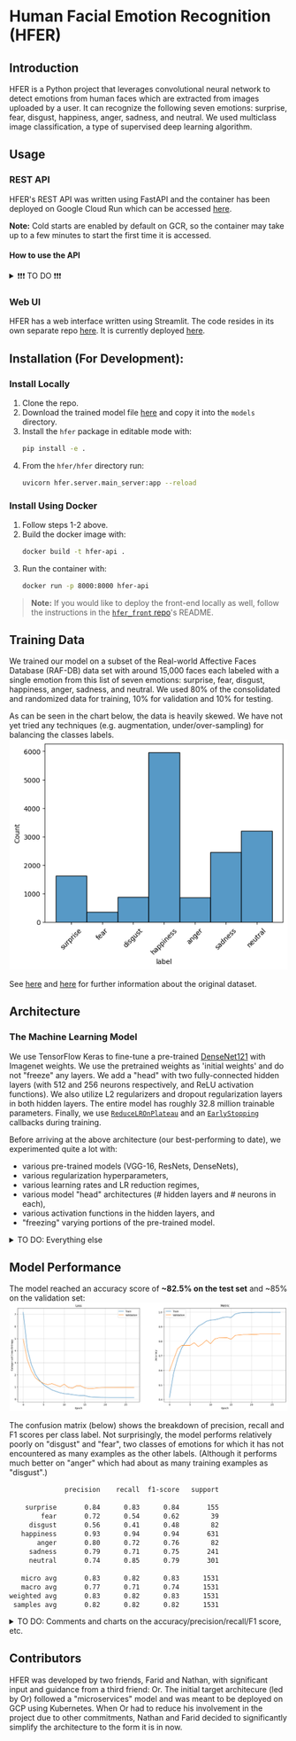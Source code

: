 # Human Facial Emotion Recognition (HFER)

## Introduction
HFER is a Python project that leverages convolutional neural network to detect emotions from human faces which are extracted from images uploaded by a user. It can recognize the following seven emotions: surprise, fear, disgust, happiness, anger, sadness, and neutral. We used multiclass image classification, a type of supervised deep learning algorithm.

## Usage
### REST API
HFER's REST API was written using FastAPI and the container has been deployed on Google Cloud Run which can be accessed [here](https://hfer-api-3s6mpd7w3q-uw.a.run.app/).

**Note:** Cold starts are enabled by default on GCR, so the container may take up to a few minutes to start the first time it is accessed.

#### How to use the API
<details>
<summary>❗️❗️❗️ TO DO ❗️❗️❗️</summary>
Step-by-step guide to using the API and a link to the API documentation once generated
</details>

### Web UI
HFER has a web interface written using Streamlit. The code resides in its own separate repo [here](https://github.com/facial-emotion-recognition-service/hfer_front). It is currently deployed [here](https://hfer-farid-nathan.streamlit.app/).

## Installation (For Development):
### Install Locally
1. Clone the repo.
2. Download the trained model file [here](https://drive.google.com/file/d/1EXQdc-XM1vzkO4KLeSbUMfJk9w-rvehG/view?usp=drive_link) and copy it into the `models` directory.
3. Install the `hfer` package in editable mode with:
   ``` bash
   pip install -e .
   ```
4. From the `hfer/hfer` directory run:
   ``` bash
   uvicorn hfer.server.main_server:app --reload
   ```
### Install Using Docker
1. Follow steps 1-2 above.
2. Build the docker image with:
   ``` bash
   docker build -t hfer-api .
   ```
3. Run the container with:
   ``` bash
   docker run -p 8000:8000 hfer-api
   ```

> **Note:** If you would like to deploy the front-end locally as well, follow the instructions in the [`hfer_front` repo](https://github.com/facial-emotion-recognition-service/hfer_front)'s README.

## Training Data
We trained our model on a subset of the Real-world Affective Faces Database (RAF-DB) data set with around 15,000 faces each labeled with a single emotion from this list of seven emotions: surprise, fear, disgust, happiness, anger, sadness, and neutral. We used 80% of the consolidated and randomized data for training, 10% for validation and 10% for testing.

As can be seen in the chart below, the data is heavily skewed. We have not yet tried any techniques (e.g. augmentation, under/over-sampling) for balancing the classes labels.
![Data Imbalance](doc/img/imbalance.png)

See [here](https://paperswithcode.com/dataset/raf-db) and [here](https://www.kaggle.com/datasets/shuvoalok/raf-db-dataset/data) for further information about the original dataset.

## Architecture
### The Machine Learning Model
We use TensorFlow Keras to fine-tune a pre-trained [DenseNet121](https://keras.io/api/applications/densenet/) with Imagenet weights. We use the pretrained weights as 'initial weights' and do not "freeze" any layers. We add a "head" with two fully-connected hidden layers (with 512 and 256 neurons respectively, and ReLU activation functions). We also utilize L2 regularizers and dropout regularization layers in both hidden layers. The entire model has roughly 32.8 million trainable parameters. Finally, we use [`ReduceLROnPlateau`](https://keras.io/api/callbacks/reduce_lr_on_plateau/) and an [`EarlyStopping`](https://keras.io/api/callbacks/early_stopping/) callbacks during training.

Before arriving at the above architecture (our best-performing to date), we experimented quite a lot with:
- various pre-trained models (VGG-16, ResNets, DenseNets),
- various regularization hyperparameters,
- various learning rates and LR reduction regimes,
- various model "head" architectures (# hidden layers and # neurons in each),
- various activation functions in the hidden layers, and
- "freezing" varying portions of the pre-trained model.

<details>
<summary>TO DO: Everything else</summary>

### REST API
FastAPI

### Web Front-End
Streamlit
</details>

## Model Performance
The model reached an accuracy score of **~82.5% on the test set** and ~85% on the validation set:
![Training Curves](doc/img/training_curves.png)

The confusion matrix (below) shows the breakdown of precision, recall and F1 scores per class label. Not surprisingly, the model performs relatively poorly on "disgust" and "fear", two classes of emotions for which it has not encountered as many examples as the other labels. (Although it performs much better on "anger" which had about as many training examples as "disgust".)
```
              precision    recall  f1-score   support

    surprise       0.84      0.83      0.84       155
        fear       0.72      0.54      0.62        39
     disgust       0.56      0.41      0.48        82
   happiness       0.93      0.94      0.94       631
       anger       0.80      0.72      0.76        82
     sadness       0.79      0.71      0.75       241
     neutral       0.74      0.85      0.79       301

   micro avg       0.83      0.82      0.83      1531
   macro avg       0.77      0.71      0.74      1531
weighted avg       0.83      0.82      0.83      1531
 samples avg       0.82      0.82      0.82      1531
```
<details>
<summary>TO DO: Comments and charts on the accuracy/precision/recall/F1 score, etc.</summary>
</details>

## Contributors
HFER was developed by two friends, Farid and Nathan, with significant input and guidance from a third friend: Or. The initial target architecure (led by Or) followed a "microservices" model and was meant to be deployed on GCP using Kubernetes. When Or had to reduce his involvement in the project due to other commitments, Nathan and Farid decided to significantly simplify the architecture to the form it is in now.
